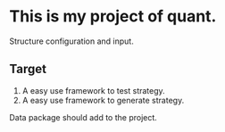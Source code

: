 # This is my project of quant.

Structure configuration and input.

## Target

1. A easy use framework to test strategy.
1. A easy use framework to generate strategy.

Data package should add to the project.